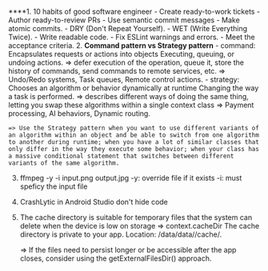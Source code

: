 ****1. 10 habits of good software engineer
    - Create ready-to-work tickets
    - Author ready-to-review PRs
    - Use semantic commit messages
    - Make atomic commits.
    - DRY (Don't Repeat Yourself).
    - WET (Write Everything Twice).
    - Write readable code.
    - Fix ESLint warnings and errors.
    - Meet the acceptance criteria.
2. **Command pattern vs Strategy pattern**
    - command: Encapsulates requests or actions into objects
    Executing, queuing, or undoing actions.
    => defer execution of the operation, queue it, store the history of commands, send commands to remote services, etc.
    => Undo/Redo systems, Task queues, Remote control actions.
    - strategy: Chooses an algorithm or behavior dynamically at runtime
    Changing the way a task is performed.
    => describes different ways of doing the same thing, letting you swap these algorithms within a
    single context class
    => Payment processing, AI behaviors, Dynamic routing.
    
    => Use the Strategy pattern when you want to use different variants of an algorithm within an object and be able to switch from one algorithm to another during runtime; when you have a lot of similar classes that only differ in the way they execute some behavior; when your class has a massive conditional statement that switches between different variants of the same algorithm.
    
3. ffmpeg -y -i input.png output.jpg
-y: override file if it exists
-i: must speficy the input file
4. CrashLytic in Android Studio don't hide code
5. The cache directory is suitable for temporary files that the system can delete when the device is low on storage
=> context.cacheDir
The cache directory is private to your app.
Location: /data/data/<package-name>/cache/.
    
    => If the files need to persist longer or be accessible after the app closes, consider using the getExternalFilesDir() approach.